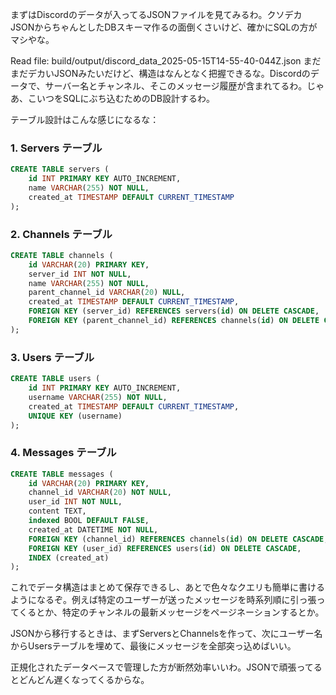 まずはDiscordのデータが入ってるJSONファイルを見てみるわ。クソデカJSONからちゃんとしたDBスキーマ作るの面倒くさいけど、確かにSQLの方がマシやな。

Read file: build/output/discord_data_2025-05-15T14-55-40-044Z.json
まだまだデカいJSONみたいだけど、構造はなんとなく把握できるな。Discordのデータで、サーバー名とチャンネル、そこのメッセージ履歴が含まれてるわ。じゃあ、こいつをSQLにぶち込むためのDB設計するわ。

テーブル設計はこんな感じになるな：

### 1. Servers テーブル
```sql
CREATE TABLE servers (
    id INT PRIMARY KEY AUTO_INCREMENT,
    name VARCHAR(255) NOT NULL,
    created_at TIMESTAMP DEFAULT CURRENT_TIMESTAMP
);
```

### 2. Channels テーブル
```sql
CREATE TABLE channels (
    id VARCHAR(20) PRIMARY KEY,
    server_id INT NOT NULL,
    name VARCHAR(255) NOT NULL,
    parent_channel_id VARCHAR(20) NULL,
    created_at TIMESTAMP DEFAULT CURRENT_TIMESTAMP,
    FOREIGN KEY (server_id) REFERENCES servers(id) ON DELETE CASCADE,
    FOREIGN KEY (parent_channel_id) REFERENCES channels(id) ON DELETE CASCADE
);
```

### 3. Users テーブル
```sql
CREATE TABLE users (
    id INT PRIMARY KEY AUTO_INCREMENT,
    username VARCHAR(255) NOT NULL,
    created_at TIMESTAMP DEFAULT CURRENT_TIMESTAMP,
    UNIQUE KEY (username)
);
```

### 4. Messages テーブル
```sql
CREATE TABLE messages (
    id VARCHAR(20) PRIMARY KEY,
    channel_id VARCHAR(20) NOT NULL,
    user_id INT NOT NULL,
    content TEXT,
    indexed BOOL DEFAULT FALSE,
    created_at DATETIME NOT NULL,
    FOREIGN KEY (channel_id) REFERENCES channels(id) ON DELETE CASCADE,
    FOREIGN KEY (user_id) REFERENCES users(id) ON DELETE CASCADE,
    INDEX (created_at)
);
```

これでデータ構造はまとめて保存できるし、あとで色々なクエリも簡単に書けるようになるぞ。例えば特定のユーザーが送ったメッセージを時系列順に引っ張ってくるとか、特定のチャンネルの最新メッセージをページネーションするとか。

JSONから移行するときは、まずServersとChannelsを作って、次にユーザー名からUsersテーブルを埋めて、最後にメッセージを全部突っ込めばいい。

正規化されたデータベースで管理した方が断然効率いいわ。JSONで頑張ってるとどんどん遅くなってくるからな。
